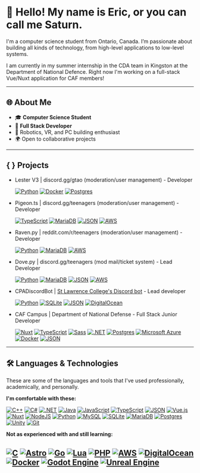 # 🌌 Hello! My name is Eric, or you can call me Saturn.
I'm a computer science student from Ontario, Canada. I’m passionate about building all kinds of technology, from high-level applications to low-level systems. 

I am currently in my summer internship in the CDA team in Kingston at the Department of National Defence. Right now I'm working on a full-stack Vue/Nuxt application for CAF members!

---

## 🌐 About Me
- 🎓 **Computer Science Student** 
- 🔭 **Full Stack Developer** 
- 🤖 Robotics, VR, and PC building enthusiast
- 🌍 Open to collaborative projects
---

## { } Projects

- Lester V3     | discord.gg/gtao  (moderation/user management) - Developer

  [![Python](https://img.shields.io/badge/Python-3776AB?logo=python&logoColor=fff)](#) [![Docker](https://img.shields.io/badge/Docker-2496ED?logo=docker&logoColor=fff)](#) 
  [![Postgres](https://img.shields.io/badge/Postgres-%23316192.svg?logo=postgresql&logoColor=white)](#)

- Pigeon.ts     | discord.gg/teenagers  (moderation/user management) - Developer
  
  [![TypeScript](https://img.shields.io/badge/TypeScript-3178C6?logo=typescript&logoColor=fff)](#) [![MariaDB](https://img.shields.io/badge/MariaDB-003545?logo=mariadb&logoColor=white)](#) 
  [![JSON](https://img.shields.io/badge/JSON-000?logo=json&logoColor=fff)](#) [![AWS](https://custom-icon-badges.demolab.com/badge/AWS-%23FF9900.svg?logo=aws&logoColor=white)](#)

- Raven.py      | reddit.com/r/teenagers  (moderation/user management) - Developer

  [![Python](https://img.shields.io/badge/Python-3776AB?logo=python&logoColor=fff)](#) [![MariaDB](https://img.shields.io/badge/MariaDB-003545?logo=mariadb&logoColor=white)](#) 
  [![AWS](https://custom-icon-badges.demolab.com/badge/AWS-%23FF9900.svg?logo=aws&logoColor=white)](#)

- Dove.py       | discord.gg/teenagers  (mod mail/ticket system) - Lead Developer

  [![Python](https://img.shields.io/badge/Python-3776AB?logo=python&logoColor=fff)](#) [![MariaDB](https://img.shields.io/badge/MariaDB-003545?logo=mariadb&logoColor=white)](#)
  [![JSON](https://img.shields.io/badge/JSON-000?logo=json&logoColor=fff)](#) [![AWS](https://custom-icon-badges.demolab.com/badge/AWS-%23FF9900.svg?logo=aws&logoColor=white)](#)

- CPADiscordBot | [St Lawrence College's Discord bot](https://github.com/astrosaturn/CPADiscordBot) - Lead developer

  [![Python](https://img.shields.io/badge/Python-3776AB?logo=python&logoColor=fff)](#) [![SQLite](https://img.shields.io/badge/SQLite-%2307405e.svg?logo=sqlite&logoColor=white)](#) 
  [![JSON](https://img.shields.io/badge/JSON-000?logo=json&logoColor=fff)](#) [![DigitalOcean](https://img.shields.io/badge/DigitalOcean-%230167ff.svg?logo=digitalOcean&logoColor=white)](#)

- CAF Campus    | Department of National Defense - Full Stack Junior Developer

  [![Nuxt](https://img.shields.io/badge/Nuxt-002E3B?logo=nuxt&logoColor=#00DC82)](#) 	[![TypeScript](https://img.shields.io/badge/TypeScript-3178C6?logo=typescript&logoColor=fff)](#) [![Sass](https://img.shields.io/badge/Sass-C69?logo=sass&logoColor=fff)](#) 
  [![.NET](https://img.shields.io/badge/.NET-512BD4?logo=dotnet&logoColor=fff)](#) [![Postgres](https://img.shields.io/badge/Postgres-%23316192.svg?logo=postgresql&logoColor=white)](#) [![Microsoft Azure](https://custom-icon-badges.demolab.com/badge/Microsoft%20Azure-0089D6?logo=msazure&logoColor=white)](#)
  [![Docker](https://img.shields.io/badge/Docker-2496ED?logo=docker&logoColor=fff)](#) [![JSON](https://img.shields.io/badge/JSON-000?logo=json&logoColor=fff)](#)

---

## 🛠️ Languages & Technologies

These are some of the languages and tools that I've used professionally, academically, and personally.

**I'm comfortable with these:**

[![C++](https://img.shields.io/badge/C++-%2300599C.svg?logo=c%2B%2B&logoColor=white)](#)
[![C#](https://custom-icon-badges.demolab.com/badge/C%23-%23239120.svg?logo=cshrp&logoColor=white)](#)
[![.NET](https://img.shields.io/badge/.NET-512BD4?logo=dotnet&logoColor=fff)](#)
[![Java](https://img.shields.io/badge/Java-%23ED8B00.svg?logo=openjdk&logoColor=white)](#)
[![JavaScript](https://img.shields.io/badge/JavaScript-F7DF1E?logo=javascript&logoColor=000)](#)
[![TypeScript](https://img.shields.io/badge/TypeScript-3178C6?logo=typescript&logoColor=fff)](#)
[![JSON](https://img.shields.io/badge/JSON-000?logo=json&logoColor=fff)](#)
[![Vue.js](https://img.shields.io/badge/Vue.js-4FC08D?logo=vuedotjs&logoColor=fff)](#)
[![Nuxt](https://img.shields.io/badge/Nuxt-002E3B?logo=nuxt&logoColor=#00DC82)](#)
[![NodeJS](https://img.shields.io/badge/Node.js-6DA55F?logo=node.js&logoColor=white)](#)
[![Python](https://img.shields.io/badge/Python-3776AB?logo=python&logoColor=fff)](#)
[![MySQL](https://img.shields.io/badge/MySQL-4479A1?logo=mysql&logoColor=fff)](#) 
[![SQLite](https://img.shields.io/badge/SQLite-%2307405e.svg?logo=sqlite&logoColor=white)](#)
[![MariaDB](https://img.shields.io/badge/MariaDB-003545?logo=mariadb&logoColor=white)](#)
[![Postgres](https://img.shields.io/badge/Postgres-%23316192.svg?logo=postgresql&logoColor=white)](#)
[![Unity](https://img.shields.io/badge/Unity-%23000000.svg?logo=unity&logoColor=white)](#)
[![Git](https://img.shields.io/badge/Git-F05032?logo=git&logoColor=fff)](#)

**Not as experienced with and still learning:**

[![C](https://img.shields.io/badge/C-00599C?logo=c&logoColor=white)](#)
[![Astro](https://img.shields.io/badge/Astro-BC52EE?logo=astro&logoColor=fff)](#)
[![Go](https://img.shields.io/badge/Go-%2300ADD8.svg?&logo=go&logoColor=white)](#)
[![Lua](https://img.shields.io/badge/Lua-%232C2D72.svg?logo=lua&logoColor=white)](#)
[![PHP](https://img.shields.io/badge/php-%23777BB4.svg?&logo=php&logoColor=white)](#)
[![AWS](https://custom-icon-badges.demolab.com/badge/AWS-%23FF9900.svg?logo=aws&logoColor=white)](#)
[![DigitalOcean](https://img.shields.io/badge/DigitalOcean-%230167ff.svg?logo=digitalOcean&logoColor=white)](#)
[![Docker](https://img.shields.io/badge/Docker-2496ED?logo=docker&logoColor=fff)](#)
[![Godot Engine](https://img.shields.io/badge/Godot-%23FFFFFF.svg?logo=godot-engine)](#)
[![Unreal Engine](https://img.shields.io/badge/Unreal%20Engine-%23313131.svg?logo=unrealengine&logoColor=white)](#)
---
